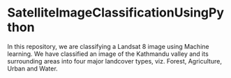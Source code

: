 # SatelliteImageClassificationUsingPython
In this repository, we are classifying a Landsat 8 image using Machine learning. We have classified an image of the Kathmandu valley and its surrounding areas into four major landcover types, viz. Forest, Agriculture, Urban and Water. 

